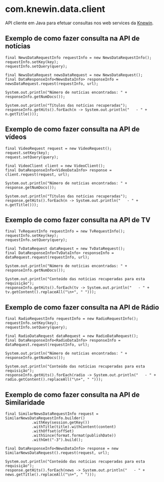 com.knewin.data.client
======================

API cliente em Java para efetuar consultas nos web services da [Knewin](http://knewin.com "Knewin Inteligência em Recuperação Informação").
  
  
  
  
Exemplo de como fazer consulta na API de notícias
-------------------------------------------------

	final NewsDataRequestInfo requestInfo = new NewsDataRequestInfo();
	requestInfo.setKey(key);
	requestInfo.setQuery(query);
	
	final NewsDataRequest newsDataRequest = new NewsDataRequest();
	final DataResponseInfo<NewsDataInfo> responseInfo = newsDataRequest.request(requestInfo, url);
	
	System.out.println("Número de notícias encontradas: " + responseInfo.getNumDocs());
	
	System.out.println("Títulos das notícias recuperadas");
	responseInfo.getHits().forEach(n -> System.out.println("   - " + n.getTitle()));
  
  
  
Exemplo de como fazer consulta na API de vídeos
-----------------------------------------------

	final VideoRequest request = new VideoRequest();
	request.setKey(key);
	request.setQuery(query);
	
	final VideoClient client = new VideoClient();
	final DataResponseInfo<VideoDataInfo> response = client.request(request, url);
	
	System.out.println("Número de notícias encontradas: " + response.getNumDocs());
	
	System.out.println("Títulos das notícias recuperadas");
	response.getHits().forEach(n -> System.out.println("   - " + n.getTitle()));

  
Exemplo de como fazer consulta na API de TV
-----------------------------------------------

	final TvRequestInfo requestInfo = new TvRequestInfo();
	requestInfo.setKey(key);
	requestInfo.setQuery(query);
	
	final TvDataRequest dataRequest = new TvDataRequest();
	final DataResponseInfo<TvDataInfo> responseInfo = dataRequest.request(requestInfo, url);
	
	System.out.println("Número de notícias encontradas: " + responseInfo.getNumDocs());
	
	System.out.println("Conteúdo das notícias recuperadas para esta requisição");
	responseInfo.getHits().forEach(tv -> System.out.println("   - " + tv.getContent().replaceAll("\n+", " ")));

  
Exemplo de como fazer consulta na API de Rádio
-----------------------------------------------

	final RadioRequestInfo requestInfo = new RadioRequestInfo();
	requestInfo.setKey(key);
	requestInfo.setQuery(query);
	
	final RadioDataRequest dataRequest = new RadioDataRequest();
	final DataResponseInfo<RadioDataInfo> responseInfo = dataRequest.request(requestInfo, url);
	
	System.out.println("Número de notícias encontradas: " + responseInfo.getNumDocs());
	
	System.out.println("Conteúdo das notícias recuperadas para esta requisição");
	responseInfo.getHits().forEach(radio -> System.out.println("   - " + radio.getContent().replaceAll("\n+", " ")));
  
  
Exemplo de como fazer consulta na API de Similaridade
-----------------------------------------------  

	final SimilarNewsDataRequestInfo request = SimilarNewsDataRequestInfo.builder()
                .withKey(session.getKey())
				.withTitle(title).withContent(content)
                .withOffset(offSet)
                .withSince(format.format(publishDate))
				.withGmt("-3").build();

	final DataResponseInfo<NewsDataInfo> response = new SimilarNewsDataRequest().request(request, url);

	System.out.println("Conteúdo das notícias recuperadas para esta requisição");
	response.getHits().forEach(news -> System.out.println("   - " + news.getTitle().replaceAll("\n+", " ")));  
